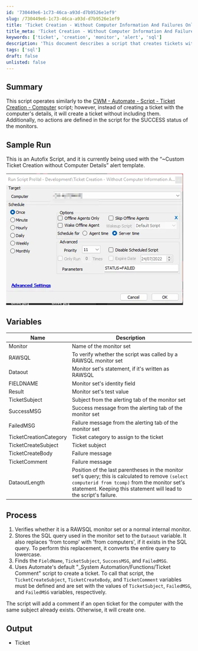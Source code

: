 ```yaml
---
id: '730449e6-1c73-46ca-a93d-d7b9526e1ef9'
slug: /730449e6-1c73-46ca-a93d-d7b9526e1ef9
title: 'Ticket Creation - Without Computer Information And Failures Only Autofix'
title_meta: 'Ticket Creation - Without Computer Information And Failures Only Autofix'
keywords: ['ticket', 'creation', 'monitor', 'alert', 'sql']
description: 'This document describes a script that creates tickets without including computer details, functioning similarly to the CWM Automate script for ticket creation. It outlines the variables used, the process for ticket creation, and the expected output, focusing on RAWSQL monitor sets and internal monitors.'
tags: ['sql']
draft: false
unlisted: false
---
```


## Summary

This script operates similarly to the [CWM - Automate - Script - Ticket Creation - Computer](/docs/63beba3c-f4a6-41a5-98e2-d4e4ce885035) script; however, instead of creating a ticket with the computer's details, it will create a ticket without including them. Additionally, no actions are defined in the script for the SUCCESS status of the monitors.

## Sample Run

This is an Autofix Script, and it is currently being used with the “~Custom Ticket Creation without Computer Details” alert template.

![Sample Run](../../../static/img/docs/730449e6-1c73-46ca-a93d-d7b9526e1ef9/image_1.webp)

## Variables

| Name                    | Description                                                                                              |
|-------------------------|----------------------------------------------------------------------------------------------------------|
| Monitor                 | Name of the monitor set                                                                                  |
| RAWSQL                  | To verify whether the script was called by a RAWSQL monitor set                                         |
| Dataout                 | Monitor set's statement, if it's written as RAWSQL                                                      |
| FIELDNAME               | Monitor set's identity field                                                                              |
| Result                  | Monitor set's test value                                                                                 |
| TicketSubject           | Subject from the alerting tab of the monitor set                                                         |
| SuccessMSG              | Success message from the alerting tab of the monitor set                                                |
| FailedMSG               | Failure message from the alerting tab of the monitor set                                                 |
| TicketCreationCategory   | Ticket category to assign to the ticket                                                                   |
| TicketCreateSubject      | Ticket subject                                                                                             |
| TicketCreateBody         | Failure message                                                                                           |
| TicketComment            | Failure message                                                                                           |
| DataoutLength           | Position of the last parentheses in the monitor set's query; this is calculated to remove `(select computerid from tcomp)` from the monitor set's statement. Keeping this statement will lead to the script's failure. |

## Process

1. Verifies whether it is a RAWSQL monitor set or a normal internal monitor.
2. Stores the SQL query used in the monitor set to the `Dataout` variable. It also replaces 'from tcomp' with 'from computers', if it exists in the SQL query. To perform this replacement, it converts the entire query to lowercase.
3. Finds the `FieldName`, `TicketSubject`, `SuccessMSG`, and `FailedMSG`.
4. Uses Automate's default "_System Automation/Functions/Ticket Comment" script to create a ticket. To call that script, the `TicketCreateSubject`, `TicketCreateBody`, and `TicketComment` variables must be defined and are set with the values of `TicketSubject`, `FailedMSG`, and `FailedMSG` variables, respectively.

The script will add a comment if an open ticket for the computer with the same subject already exists. Otherwise, it will create one.

## Output

- Ticket